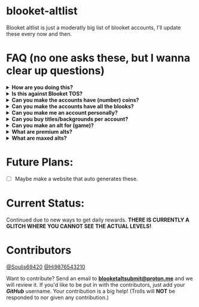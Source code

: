 # blooket-altlist

Blooket altlist is just a moderatly big list of blooket accounts, I'll update these every now and then.

# FAQ (no one asks these, but I wanna clear up questions)

<details>
  <summary><strong>How are you doing this?</strong></summary>
  That's the secret.
</details>

<details>
  <summary><strong>Is this against Blooket TOS?</strong></summary>
  Yes, don't get mad at me if these alts get banned.
</details>

<details>
  <summary><strong>Can you make the accounts have (number) coins?</strong></summary>
  No, just wait 24 hours because I will dump 500+ tokens in the accounts every day.
</details>

<details>
  <summary><strong>Can you make the accounts have all the blooks?</strong></summary>
  Would've already been done, but you can use Blooket Cheats to locally give all them to yourself.
</details>

<details>
  <summary><strong>Can you make me an account personally?</strong></summary>
  No, just wait for the accounts to be added.
</details>

<details>
  <summary><strong>Can you buy titles/backgrounds per account?</strong></summary>
  No, it would clutter up the alt list too much and doesn't really matter, buy them yourself on them.
</details>

<details>
  <summary><strong>Can you make an alt for (game)?</strong></summary>
  No.
</details>

<details>
  <summary><strong>What are premium alts?</strong></summary>
  Premium alts are alts that have 1000+ tokens and at least 10 blooks.
</details>

<details>
  <summary><strong>What are maxed alts?</strong></summary>
  Maxed alts are alts that have either a full set (not including chromas), multiple full sets (not including chromas), or every blook (maybe a chroma).
</details>


# Future Plans:

- [ ] Maybe make a website that auto generates these.


# Current Status:

Continued due to new ways to get daily rewards. **THERE IS CURRENTLY A GLITCH WHERE YOU CANNOT SEE THE ACTUAL LEVELS!**


# Contributors

[@Soulis69420](https://github.com/Soulis69420)
[@Hi9876543210](https://github.com/Hi9876543210)

Want to contribute?
Send an email to **blooketaltsubmit@proton.me** and we will review it. If you'd like to be put in with the contributors, just add your ***GitHub*** username.
Your contribution is a big help! (Trolls will **NOT** be responded to nor given any contribution.)
